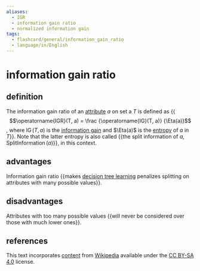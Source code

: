 ```yaml
---
aliases:
  - IGR
  - information gain ratio
  - normalized information gain
tags:
  - flashcard/general/information_gain_ratio
  - language/in/English
---
```


# information gain ratio

## definition

The information gain ratio of an [attribute](feature%20(machine%20learning).md) $a$ on set a $T$ is defined as {{$$\operatorname{IGR}(T, a) = \frac {\operatorname{IG}(T, a)} {\Eta(a)}$$, where $\operatorname{IG}(T, a)$ is the [information gain](information%20gain%20(decision%20tree).md) and $\Eta(a)$ is the [entropy](entropy%20(information%20theory).md) of $a$ in $T$}}. Note that the latter entropy is also called {{the split information of $a$, $\operatorname{SplitInformation}(a)$}}, in this context. <!--SR:!2024-05-11,19,250!2024-05-01,15,290-->

## advantages

Information gain ratio {{makes [decision tree learning](decision%20tree%20learning.md) penalizes splitting on attributes with many possible values}}. <!--SR:!2024-05-23,29,270-->

## disadvantages

Attributes with too many possible values {{will never be considered over those with much lower ones}}. <!--SR:!2024-04-25,10,250-->

## references

This text incorporates [content](https://en.wikipedia.org/wiki/information_gain_ratio) from [Wikipedia](Wikipedia.md) available under the [CC BY-SA 4.0](https://creativecommons.org/licenses/by-sa/4.0/) license.
